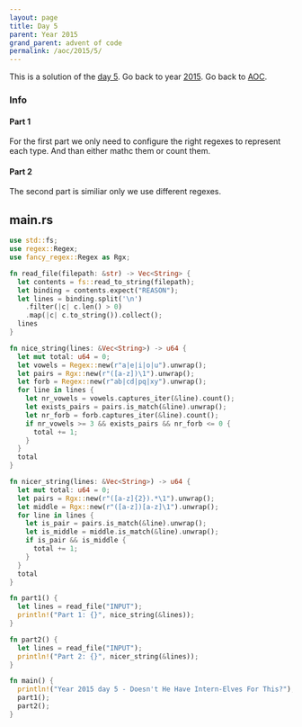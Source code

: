 ```yaml
---
layout: page
title: Day 5
parent: Year 2015
grand_parent: advent of code
permalink: /aoc/2015/5/
---
```


This is a solution of the [day 5](https://adventofcode.com/2015/day/5). Go back to year [2015](/aoc/2015). Go back to [AOC](/aoc/).

### Info

#### Part 1

For the first part we only need to configure the right regexes to represent each type. And than either mathc them or count them.

#### Part 2

The second part is similiar only we use different regexes.

## main.rs

```rs
use std::fs;
use regex::Regex;
use fancy_regex::Regex as Rgx;

fn read_file(filepath: &str) -> Vec<String> {
  let contents = fs::read_to_string(filepath);
  let binding = contents.expect("REASON");
  let lines = binding.split('\n')
    .filter(|c| c.len() > 0)
    .map(|c| c.to_string()).collect();
  lines
}

fn nice_string(lines: &Vec<String>) -> u64 {
  let mut total: u64 = 0;
  let vowels = Regex::new(r"a|e|i|o|u").unwrap();
  let pairs = Rgx::new(r"([a-z])\1").unwrap();
  let forb = Regex::new(r"ab|cd|pq|xy").unwrap();
  for line in lines {
    let nr_vowels = vowels.captures_iter(&line).count();
    let exists_pairs = pairs.is_match(&line).unwrap();
    let nr_forb = forb.captures_iter(&line).count();
    if nr_vowels >= 3 && exists_pairs && nr_forb <= 0 {
      total += 1;
    }
  }
  total
}

fn nicer_string(lines: &Vec<String>) -> u64 {
  let mut total: u64 = 0;
  let pairs = Rgx::new(r"([a-z]{2}).*\1").unwrap();
  let middle = Rgx::new(r"([a-z])[a-z]\1").unwrap();
  for line in lines {
    let is_pair = pairs.is_match(&line).unwrap();
    let is_middle = middle.is_match(&line).unwrap();
    if is_pair && is_middle {
      total += 1;
    }
  }
  total
}

fn part1() {
  let lines = read_file("INPUT");
  println!("Part 1: {}", nice_string(&lines));
}

fn part2() {
  let lines = read_file("INPUT");
  println!("Part 2: {}", nicer_string(&lines));
}

fn main() {
  println!("Year 2015 day 5 - Doesn't He Have Intern-Elves For This?");
  part1();
  part2();
}
```

